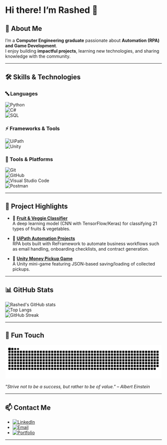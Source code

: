 # Hi there! I’m Rashed 👋  

## 🚀 About Me  
I’m a **Computer Engineering graduate** passionate about **Automation (RPA) and Game Development**.  
I enjoy building **impactful projects**, learning new technologies, and sharing knowledge with the community.  

---

## 🛠️ Skills & Technologies  

### 🔤 Languages  
![Python](https://img.shields.io/badge/Python-3670A0?style=flat&logo=python&logoColor=white)  
![C#](https://img.shields.io/badge/C%23-239120?style=flat&logo=c-sharp&logoColor=white)  
![SQL](https://img.shields.io/badge/SQL-025E8C?style=flat&logo=database&logoColor=white)  

### ⚡ Frameworks & Tools  
![UiPath](https://img.shields.io/badge/UiPath-FF6C37?style=flat&logo=uipath&logoColor=white)  
![Unity](https://img.shields.io/badge/Unity-100000?style=flat&logo=unity&logoColor=white)  

### 🔧 Tools & Platforms  
![Git](https://img.shields.io/badge/Git-F05032?style=flat&logo=git&logoColor=white)  
![GitHub](https://img.shields.io/badge/GitHub-181717?style=flat&logo=github&logoColor=white)  
![Visual Studio Code](https://img.shields.io/badge/VS%20Code-007ACC?style=flat&logo=visual-studio-code&logoColor=white)  
![Postman](https://img.shields.io/badge/Postman-FF6C37?style=flat&logo=postman&logoColor=white)  

---

## 📌 Project Highlights  

- 🔹 [**Fruit & Veggie Classifier**](https://github.com/RashedAQ/Fruit-Vegetable-Classifier)  
  A deep learning model (CNN with TensorFlow/Keras) for classifying 21 types of fruits & vegetables.  

- 🔹 [**UiPath Automation Projects**](https://github.com/RashedAQ/UiPath-Projects)  
  RPA bots built with ReFramework to automate business workflows such as email handling, onboarding checklists, and contract generation.  

- 🔹 [**Unity Money Pickup Game**](https://github.com/RashedAQ/Unity-MoneyPickup)  
  A Unity mini-game featuring JSON-based saving/loading of collected pickups.  

---

## 📊 GitHub Stats  

![Rashed's GitHub stats](https://github-readme-stats.vercel.app/api?username=RashedAQ&show_icons=true&theme=tokyonight)  
![Top Langs](https://github-readme-stats.vercel.app/api/top-langs/?username=RashedAQ&layout=compact&theme=tokyonight)  
![GitHub Streak](https://github-readme-streak-stats.herokuapp.com?user=RashedAQ&theme=tokyonight&hide_border=false)  

---

## 🎉 Fun Touch  

![Snake animation](https://github.com/Platane/snk/raw/output/github-contribution-grid-snake.svg)  

*"Strive not to be a success, but rather to be of value." – Albert Einstein*  

---

## 📫 Contact Me  

- [![LinkedIn](https://img.shields.io/badge/LinkedIn-0077B5?style=flat&logo=linkedin&logoColor=white)]([https://www.linkedin.com/in/rashed-aq](https://www.linkedin.com/in/rashedalhajqasem))  
- [![Email](https://img.shields.io/badge/Email-D14836?style=flat&logo=gmail&logoColor=white)](mailto:rashedbnq@gmail.com)  
- [![Portfolio](https://img.shields.io/badge/Portfolio-000000?style=flat&logo=About.me&logoColor=white)](https://rashedbnq.vercel.app/)


---
